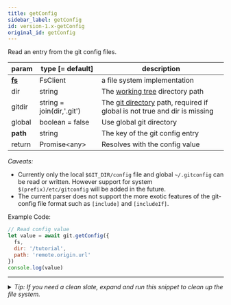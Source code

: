 ```yaml
---
title: getConfig
sidebar_label: getConfig
id: version-1.x-getConfig
original_id: getConfig
---
```


Read an entry from the git config files.

| param          | type [= default]          | description                                                                                   |
| -------------- | ------------------------- | --------------------------------------------------------------------------------------------- |
| [**fs**](./fs) | FsClient                  | a file system implementation                                                                  |
| dir            | string                    | The [working tree](dir-vs-gitdir.md) directory path                                           |
| gitdir         | string = join(dir,'.git') | The [git directory](dir-vs-gitdir.md) path, required if global is not true and dir is missing |
| global         | boolean = false           | Use global git directory                                                                      |
| **path**       | string                    | The key of the git config entry                                                               |
| return         | Promise\<any\>            | Resolves with the config value                                                                |

*Caveats:*
- Currently only the local `$GIT_DIR/config` file and global `~/.gitconfig` can be read or written. However support for system `$(prefix)/etc/gitconfig` will be added in the future.
- The current parser does not support the more exotic features of the git-config file format such as `[include]` and `[includeIf]`.

Example Code:

```js live
// Read config value
let value = await git.getConfig({
  fs,
  dir: '/tutorial',
  path: 'remote.origin.url'
})
console.log(value)
```


---

<details>
<summary><i>Tip: If you need a clean slate, expand and run this snippet to clean up the file system.</i></summary>

```js live
window.fs = new LightningFS('fs', { wipe: true })
window.pfs = window.fs.promises
console.log('done')
```
</details>

<script>
(function rewriteEditLink() {
  const el = document.querySelector('a.edit-page-link.button');
  if (el) {
    el.href = 'https://github.com/isomorphic-git/isomorphic-git/edit/main/src/api/getConfig.js';
  }
})();
</script>